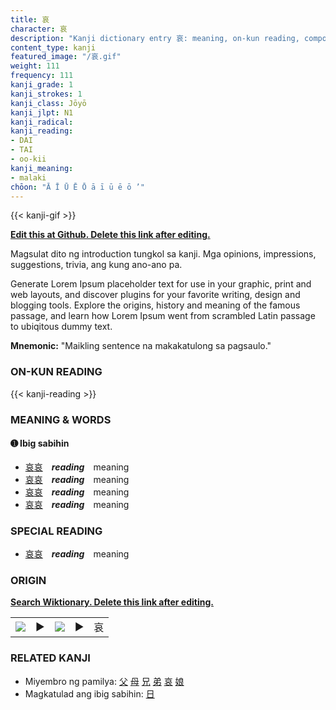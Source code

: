 ```yaml
---
title: 哀
character: 哀
description: "Kanji dictionary entry 哀: meaning, on-kun reading, compounds, origin, related kanji"
content_type: kanji
featured_image: "/哀.gif"
weight: 111
frequency: 111
kanji_grade: 1
kanji_strokes: 1
kanji_class: Jōyō
kanji_jlpt: N1
kanji_radical: 
kanji_reading: 
- DAI
- TAI
- oo-kii
kanji_meaning:
- malaki
chōon: "Ā Ī Ū Ē Ō ā ī ū ē ō ’"
---
```

[//]: # (Don't edit the line below. Kanji animated GIF code is automatically generated.)
{{< kanji-gif >}}

[//]: # (Edit below this line.)

**[Edit this at Github. Delete this link after editing.](https://github.com/tim0g/tim/tree/main/content/kanji/哀/index.md)**

Magsulat dito ng introduction tungkol sa kanji. Mga opinions, impressions, suggestions, trivia, ang kung ano-ano pa.

Generate Lorem Ipsum placeholder text for use in your graphic, print and web layouts, and discover plugins for your favorite writing, design and blogging tools. Explore the origins, history and meaning of the famous passage, and learn how Lorem Ipsum went from scrambled Latin passage to ubiqitous dummy text.
 
**Mnemonic:** "Maikling sentence na makakatulong sa pagsaulo."

### ON-KUN READING

[//]: # (Don't edit the line below. ON-KUN READING code is automatically generated.)
{{< kanji-reading >}}

### MEANING & WORDS

#### ➊ **Ibig sabihin**
  - [哀](../哀)[哀](../哀)　***reading***　meaning
  - [哀](../哀)[哀](../哀)　***reading***　meaning
  - [哀](../哀)[哀](../哀)　***reading***　meaning
  - [哀](../哀)[哀](../哀)　***reading***　meaning

### SPECIAL READING
  - [哀](../哀)[哀](../哀)　***reading***　meaning

### ORIGIN

**[Search Wiktionary. Delete this link after editing.](https://wiktionary.org/wiki/哀)**
<table class="kanji-table"><tr><td>
<img src="60px-哀-bronze.svg.png">
</td><td>▶</td><td>
<img src="60px-哀-oracle.svg.png">
</td><td>▶</td>
<td class="kanji-origin">哀</td>
</tr></table>

### RELATED KANJI
- Miyembro ng pamilya: [父](../父) [母](../母) [兄](../兄) [弟](../弟) [哀](../哀) [娘](../娘)
- Magkatulad ang ibig sabihin: [日](../日)
